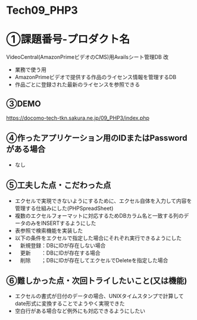 # Tech09_PHP3

# ①課題番号-プロダクト名

VideoCentral(AmazonPrimeビデオのCMS)用Availsシート管理DB 改
- 業務で使う用
- AmazonPrimeビデオで提供する作品のライセンス情報を管理するDB
- 作品ごとに登録された最新のライセンスを参照できる

## ③DEMO

https://docomo-tech-tkn.sakura.ne.jp/09_PHP3/index.php

## ④作ったアプリケーション用のIDまたはPasswordがある場合

- なし
  
## ⑤工夫した点・こだわった点

- エクセルで実現できないようにするために、エクセル自体を入力して内容を管理する仕組みにした(PHPSpreadSheet)
- 複数のエクセルフォーマットに対応するためDBカラム名と一致する列のデータのみをINSERTするようにした
- 表参照で検索機能を実装した
- 以下の条件をエクセルで指定した場合にそれぞれ実行できるようにした
- 　新規登録：DBにIDが存在しない場合
- 　更新　　：DBにIDが存在する場合
- 　削除　　；DBにIDが存在してエクセルでDeleteを指定した場合
 
## ⑥難しかった点・次回トライしたいこと(又は機能)

- エクセルの書式が日付のデータの場合、UNIXタイムスタンプで計算してdate形式に変換することでようやく実現できた
- 空白行がある場合など例外にも対応できるようにしたい
